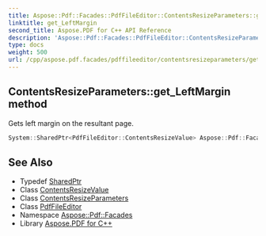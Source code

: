 ```yaml
---
title: Aspose::Pdf::Facades::PdfFileEditor::ContentsResizeParameters::get_LeftMargin method
linktitle: get_LeftMargin
second_title: Aspose.PDF for C++ API Reference
description: 'Aspose::Pdf::Facades::PdfFileEditor::ContentsResizeParameters::get_LeftMargin method. Gets left margin on the resultant page in C++.'
type: docs
weight: 500
url: /cpp/aspose.pdf.facades/pdffileeditor/contentsresizeparameters/get_leftmargin/
---
```

## ContentsResizeParameters::get_LeftMargin method


Gets left margin on the resultant page.

```cpp
System::SharedPtr<PdfFileEditor::ContentsResizeValue> Aspose::Pdf::Facades::PdfFileEditor::ContentsResizeParameters::get_LeftMargin() const
```

## See Also

* Typedef [SharedPtr](../../../../system/sharedptr/)
* Class [ContentsResizeValue](../../contentsresizevalue/)
* Class [ContentsResizeParameters](../)
* Class [PdfFileEditor](../../)
* Namespace [Aspose::Pdf::Facades](../../../)
* Library [Aspose.PDF for C++](../../../../)
